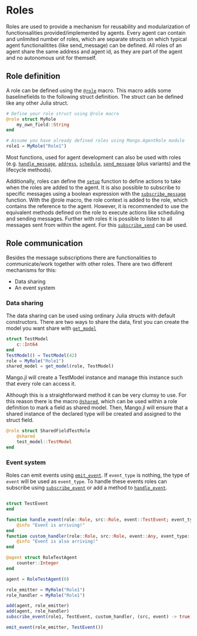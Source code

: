 # Roles

Roles are used to provide a mechanism for reusability and modularization of functionsalities provided/implemented by agents. Every agent can contain and unlimited number of roles, which are separate structs on which typical agent functionalitites (like send_message) can be defined. All roles of an agent share the same address and agent id, as they are part of the agent and no autonomous unit for themself. 

## Role definition

A role can be defined using the [`@role`](@ref) macro. This macro adds some baselinefields to the following struct definition. The struct can be defined like any other Julia struct.

```julia
# Define your role struct using @role macro
@role struct MyRole
    my_own_field::String
end

# Assume you have already defined roles using Mango.AgentRole module
role1 = MyRole("Role1")
```

Most functions, used for agent development can also be used with roles (e.g. [`handle_message`](@ref), [`address`](@ref), [`schedule`](@ref), [`send_message`](@ref) (plus variants) and the lifecycle methods).  

Additionally, roles can define the [`setup`](@ref) function to define actions to take when the roles are added to the agent. It is also possible to subscribe to specific messages using a boolean expression with the [`subscribe_message`](@ref) function. With the @role macro, the role context is added to the role, which contains the reference to the agent. However, it is recommended to use the equivalent methods defined on the role to execute actions like scheduling and sending messages. Further with roles it is possible to listen to all messages sent from within the agent. For this [`subscribe_send`](@ref) can be used.

## Role communication

Besides the message subscriptions there are functionalities to communicate/work together with other roles. There are two different mechanisms for this:
* Data sharing
* An event system

### Data sharing

The data sharing can be used using ordinary Julia structs with default constructors. There are two ways to share the data, first you can create the model you want share with
[`get_model`](@ref)

```julia
struct TestModel
    c::Int64
end
TestModel() = TestModel(42)
role = MyRole("Role1")
shared_model = get_model(role, TestModel)
```

Mango.jl will create a TestModel instance and manage this instance such that every role can access it. 

Although this is a straightforward method it can be very clumsy to use. For this reason there is the macro [`@shared`](@ref), which can be used within a role definition
to mark a field as shared model. Then, Mango.jl will ensure that a shared instance of the declared type will be created and assigned to the struct field.

```julia
@role struct SharedFieldTestRole
    @shared 
    test_model::TestModel
end
```


### Event system


Roles can emit events using [`emit_event`](@ref). If `event_type` is nothing, the type of `event` will be used as `event_type`. To handle these events roles can subscribe using [`subscribe_event`](@ref) or add a method to [`handle_event`](@ref).

```julia

struct TestEvent
end

function handle_event(role::Role, src::Role, event::TestEvent; event_type::Any)
    @info "Event is arriving!"
end
function custom_handler(role::Role, src::Role, event::Any, event_type::Any)
    @info "Event is also arriving!"
end

@agent struct RoleTestAgent
    counter::Integer
end

agent = RoleTestAgent(0)

role_emitter = MyRole("Role1")
role_handler = MyRole("Role1")

add(agent, role_emitter)
add(agent, role_handler)    
subscribe_event(role1, TestEvent, custom_handler, (src, event) -> true) # condition is optional

emit_event(role_emitter, TestEvent())
```